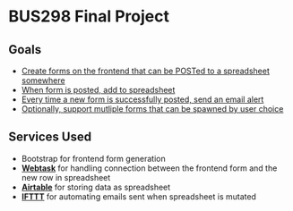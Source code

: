# BUS298 Final Project

## Goals

- [Create forms on the frontend that can be POSTed to a spreadsheet somewhere](https://github.com/AndrewCarlile/finalproject/issues/1)
- [When form is posted, add to spreadsheet](https://github.com/AndrewCarlile/finalproject/issues/2)
- [Every time a new form is successfully posted, send an email alert](https://github.com/AndrewCarlile/finalproject/issues/3)
- [Optionally, support mutliple forms that can be spawned by user choice](https://github.com/AndrewCarlile/finalproject/issues/4)

## Services Used

- Bootstrap for frontend form generation
- **[Webtask](https://webtask.io/)** for handling connection between the frontend form and the new row in spreadsheet
- **[Airtable](https://airtable.com/)** for storing data as spreadsheet
- **[IFTTT](https://ifttt.com/airtable)** for automating emails sent when spreadsheet is mutated
